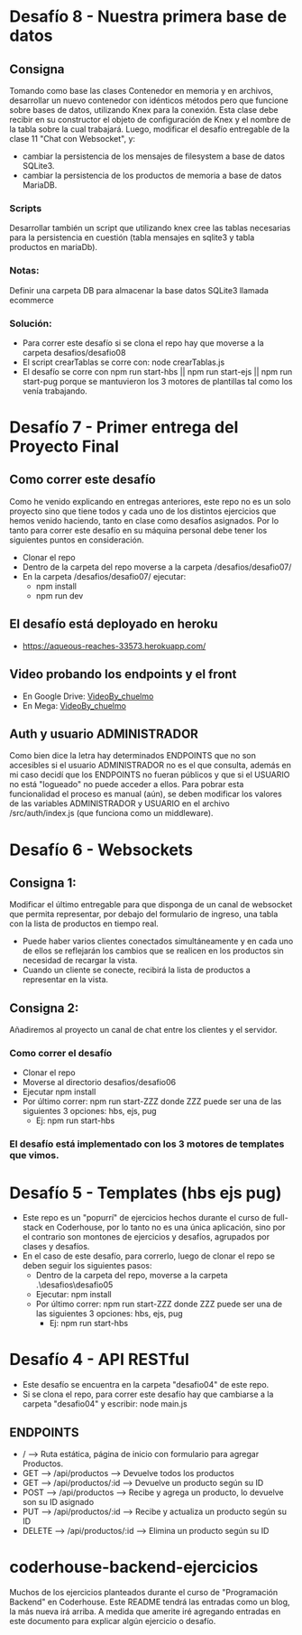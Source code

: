 # Desafío 8 - Nuestra primera base de datos

## Consigna

Tomando como base las clases Contenedor en memoria y en archivos, desarrollar un nuevo contenedor con idénticos métodos pero que funcione sobre bases de datos, utilizando Knex para la conexión. Esta clase debe recibir en su constructor el objeto de configuración de Knex y el nombre de la tabla sobre la cual trabajará. Luego, modificar el desafío entregable de la clase 11 "Chat con Websocket", y:

- cambiar la persistencia de los mensajes de filesystem a base de datos SQLite3.
- cambiar la persistencia de los productos de memoria a base de datos MariaDB.

### Scripts

Desarrollar también un script que utilizando knex cree las tablas necesarias para la persistencia en cuestión (tabla mensajes en sqlite3 y tabla productos en mariaDb).

### Notas:

Definir una carpeta DB para almacenar la base datos SQLite3 llamada ecommerce

### Solución:

- Para correr este desafío si se clona el repo hay que moverse a la carpeta desafios/desafio08
- El script crearTablas se corre con: node crearTablas.js
- El desafío se corre con npm run start-hbs || npm run start-ejs || npm run start-pug porque se mantuvieron los 3 motores de plantillas tal como los venía trabajando.

# Desafío 7 - Primer entrega del Proyecto Final

## Como correr este desafío

Como he venido explicando en entregas anteriores, este repo no es un solo proyecto sino que tiene todos y cada uno de los distintos ejercicios que hemos venido haciendo, tanto en clase como desafíos asignados. Por lo tanto para correr este desafío en su máquina personal debe tener los siguientes puntos en consideración.

- Clonar el repo
- Dentro de la carpeta del repo moverse a la carpeta /desafios/desafio07/
- En la carpeta /desafios/desafio07/ ejecutar:
  - npm install
  - npm run dev

## El desafío está deployado en heroku

- https://aqueous-reaches-33573.herokuapp.com/

## Video probando los endpoints y el front

- En Google Drive: [VideoBy_chuelmo](https://drive.google.com/file/d/1rNYoF_xUZME3xKCkD7EpmAaHlH60x6IQ/view?usp=sharing)
- En Mega: [VideoBy_chuelmo](https://mega.nz/file/AUYBXS5b#ESDreBpX38FxdixiqbedPscdzgQJGeScVmpeR7uJa4g)

## Auth y usuario ADMINISTRADOR

Como bien dice la letra hay determinados ENDPOINTS que no son accesibles si el usuario ADMINISTRADOR no es el que consulta, además en mi caso decidí que los ENDPOINTS no fueran públicos y que si el USUARIO no está "logueado" no puede acceder a ellos.
Para pobrar esta funcionalidad el proceso es manual (aún), se deben modificar los valores de las variables ADMINISTRADOR y USUARIO en el archivo /src/auth/index.js (que funciona como un middleware).

# Desafío 6 - Websockets

## Consigna 1:

Modificar el último entregable para que disponga de un canal de websocket que permita representar, por debajo del formulario de ingreso, una tabla con la lista de productos en tiempo real.

- Puede haber varios clientes conectados simultáneamente y en cada uno de ellos se reflejarán los cambios que se realicen en los productos sin necesidad de recargar la vista.
- Cuando un cliente se conecte, recibirá la lista de productos a representar en la vista.

## Consigna 2:

Añadiremos al proyecto un canal de chat entre los clientes y el servidor.

### Como correr el desafío

- Clonar el repo
- Moverse al directorio desafios/desafio06
- Ejecutar npm install
- Por último correr: npm run start-ZZZ donde ZZZ puede ser una de las siguientes 3 opciones: hbs, ejs, pug
  - Ej: npm run start-hbs

### El desafío está implementado con los 3 motores de templates que vimos.

# Desafío 5 - Templates (hbs ejs pug)

- Este repo es un "popurrí" de ejercicios hechos durante el curso de full-stack en Coderhouse, por lo tanto no es una única aplicación, sino por el contrario son montones de ejercicios y desafíos, agrupados por clases y desafíos.
- En el caso de este desafío, para correrlo, luego de clonar el repo se deben seguir los siguientes pasos:
  - Dentro de la carpeta del repo, moverse a la carpeta .\desafios\desafio05
  - Ejecutar: npm install
  - Por último correr: npm run start-ZZZ donde ZZZ puede ser una de las siguientes 3 opciones: hbs, ejs, pug
    - Ej: npm run start-hbs

# Desafío 4 - API RESTful

- Este desafío se encuentra en la carpeta "desafio04" de este repo.
- Si se clona el repo, para correr este desafío hay que cambiarse a la carpeta "desafio04" y escribir: node main.js

## ENDPOINTS

- / --> Ruta estática, página de inicio con formulario para agregar Productos.
- GET --> /api/productos --> Devuelve todos los productos
- GET --> /api/productos/:id --> Devuelve un producto según su ID
- POST --> /api/productos --> Recibe y agrega un producto, lo devuelve son su ID asignado
- PUT --> /api/productos/:id --> Recibe y actualiza un producto según su ID
- DELETE --> /api/productos/:id --> Elimina un producto según su ID

# coderhouse-backend-ejercicios

Muchos de los ejercicios planteados durante el curso de "Programación Backend" en Coderhouse.
Este README tendrá las entradas como un blog, la más nueva irá arriba.
A medida que amerite iré agregando entradas en este documento para explicar algún ejercicio o desafío.
